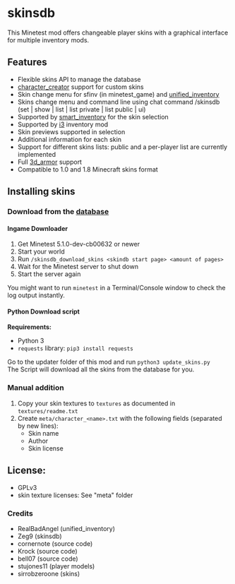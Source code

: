 # skinsdb

This Minetest mod offers changeable player skins with a graphical interface for multiple inventory mods.

## Features

- Flexible skins API to manage the database
- [character_creator](https://github.com/minetest-mods/character_creator) support for custom skins
- Skin change menu for sfinv (in minetest_game) and [unified_inventory](https://forum.minetest.net/viewtopic.php?t=12767)
- Skins change menu and command line using chat command /skinsdb (set | show | list | list private | list public | ui)
- Supported by [smart_inventory](https://forum.minetest.net/viewtopic.php?t=16597) for the skin selection
- Supported by [i3](https://github.com/minetest-mods/i3) inventory mod
- Skin previews supported in selection
- Additional information for each skin
- Support for different skins lists: public and a per-player list are currently implemented
- Full [3d_armor](https://forum.minetest.net/viewtopic.php?t=4654) support
- Compatible to 1.0 and 1.8 Minecraft skins format


## Installing skins

### Download from the [database](http://minetest.fensta.bplaced.net/)

#### Ingame Downloader

1) Get Minetest 5.1.0-dev-cb00632 or newer
2) Start your world
3) Run `/skinsdb_download_skins <skindb start page> <amount of pages>`
4) Wait for the Minetest server to shut down
5) Start the server again

You might want to run `minetest` in a Terminal/Console window to check the log output instantly.

#### Python Download script

**Requirements:**

 * Python 3
 * `requests` library: `pip3 install requests`  
 
Go to the updater folder of this mod and run `python3 update_skins.py`  
The Script will download all the skins from the database for you.

### Manual addition

1) Copy your skin textures to `textures` as documented in `textures/readme.txt`
2) Create `meta/character_<name>.txt` with the following fields (separated by new lines):
    * Skin name
    * Author
    * Skin license


## License:
- GPLv3
- skin texture licenses: See "meta" folder

### Credits

- RealBadAngel (unified_inventory)
- Zeg9 (skinsdb)
- cornernote (source code)
- Krock (source code)
- bell07 (source code)
- stujones11 (player models)
- sirrobzeroone (skins)
